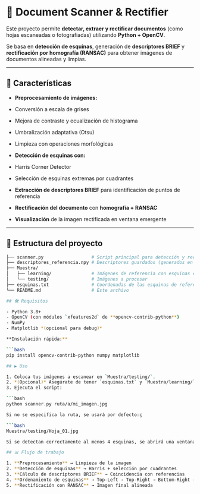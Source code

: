 # 📄 Document Scanner & Rectifier

Este proyecto permite **detectar, extraer y rectificar documentos** (como hojas escaneadas o fotografiadas) utilizando **Python + OpenCV**.

Se basa en **detección de esquinas**, generación de **descriptores BRIEF** y **rectificación por homografía (RANSAC)** para obtener imágenes de documentos alineadas y limpias.

---

## 🚀 Características

-  **Preprocesamiento de imágenes:**
  - Conversión a escala de grises
  - Mejora de contraste y ecualización de histograma
  - Umbralización adaptativa (Otsu)
  - Limpieza con operaciones morfológicas

-  **Detección de esquinas con:**
  - Harris Corner Detector
  - Selección de esquinas extremas por cuadrantes

-  **Extracción de descriptores BRIEF** para identificación de puntos de referencia  
-  **Rectificación del documento** con **homografía + RANSAC**  
-  **Visualización** de la imagen rectificada en ventana emergente

---

## 📂 Estructura del proyecto

```bash
├── scanner.py                  # Script principal para detección y rectificación
├── descriptores_referencia.npy # Descriptores guardados (generados en la primera ejecución)
├── Muestra/
│   ├── learning/               # Imágenes de referencia con esquinas etiquetadas
│   └── testing/                # Imágenes a procesar
├── esquinas.txt                # Coordenadas de las esquinas de referencia
└── README.md                   # Este archivo

## 🛠️ Requisitos

- Python 3.8+
- OpenCV (con módulos `xfeatures2d` de **opencv-contrib-python**)
- NumPy
- Matplotlib *(opcional para debug)*

**Instalación rápida:**

```bash
pip install opencv-contrib-python numpy matplotlib

## ▶️ Uso

1. Coloca tus imágenes a escanear en `Muestra/testing/`.
2. *(Opcional)* Asegúrate de tener `esquinas.txt` y `Muestra/learning/` para generar descriptores de referencia.
3. Ejecuta el script:

```bash
python scanner.py ruta/a/mi_imagen.jpg

Si no se especifica la ruta, se usará por defecto:ç

```bash
Muestra/testing/Hoja_01.jpg

Si se detectan correctamente al menos 4 esquinas, se abrirá una ventana con la imagen rectificada.

## 📊 Flujo de trabajo

1. **Preprocesamiento** → Limpieza de la imagen  
2. **Detección de esquinas** → Harris + selección por cuadrantes  
3. **Cálculo de descriptores BRIEF** → Coincidencia con referencias  
4. **Ordenamiento de esquinas** → Top-Left → Top-Right → Bottom-Right → Bottom-Left  
5. **Rectificación con RANSAC** → Imagen final alineada
